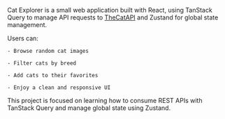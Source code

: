 Cat Explorer is a small web application built with React, using TanStack Query to manage API requests to [TheCatAPI](https://thecatapi.com/) and Zustand for global state management.

Users can:

    - Browse random cat images

    - Filter cats by breed

    - Add cats to their favorites

    - Enjoy a clean and responsive UI

This project is focused on learning how to consume REST APIs with TanStack Query and manage global state using Zustand.

